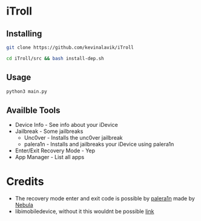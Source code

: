# iTroll
## Installing
```bash
git clone https://github.com/kevinalavik/iTroll
```
```bash
cd iTroll/src && bash install-dep.sh 
```

## Usage 
```bash
python3 main.py
```

## Availble Tools
- Device Info - See info about your iDevice
- Jailbreak - Some jailbreaks
  - Unc0ver - Installs the unc0ver jailbreak
  - palera1n - Installs and jailbreaks your iDevice using palera1n
- Enter/Exit Recovery Mode - Yep
- App Manager - List all apps

# Credits
- The recovery mode enter and exit code is possible by [palera1n](https://github.com/palera1n/palera1n) made by [Nebula](https://itsnebula.net/)
- libimobiledevice, without it this wouldnt be possible [link](https://libimobiledevice.org/)
